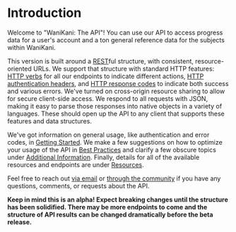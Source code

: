 # Introduction

Welcome to <span title="Version 2: The Separating">"WaniKani: The API"</span>! You can use our API to access progress data for a user's account and a ton general reference data for the subjects within WaniKani.

This version is built around a [REST](http://en.wikipedia.org/wiki/Representational_State_Transfer)ful structure, with consistent, resource-oriented URLs. We support that structure with standard HTTP features: [HTTP verbs](#) for all our endpoints to indicate different actions, [HTTP authentication headers](https://developer.mozilla.org/en-US/docs/Web/HTTP/Methods), and [HTTP response codes](https://developer.mozilla.org/en-US/docs/Web/HTTP/Status) to indicate both success and various errors. We've turned on cross-origin resource sharing to allow for secure client-side access. We respond to all requests with JSON, making it easy to parse those responses into native objects in a variety of languages. These should open up the API to any client that supports these features and data structures.

We've got information on general usage, like authentication and error codes, in [Getting Started](#getting-started). We make a few suggestions on how to optimize your usage of the API in [Best Practices](#best-practices) and clarify a few obscure topics under [Additional Information](#additional-information). Finally, details for all of the available resources and endpoints are under [Resources](#resources).

Feel free to reach out [via email](mailto:hello@wanikani.com) or [through the community](https://community.wanikani.com/) if you have any questions, comments, or requests about the API.

<aside class="warning">
  <strong>Keep in mind this is an alpha! Expect breaking changes until the structure has been solidified. There may be more endpoints to come and the structure of API results can be changed dramatically before the beta release.</strong>
</aside>


<!-- ## Roadmap

The following are planned to be implemented before exiting beta:

* Soft deletion field.
* API terms and conditions.
* Inclusion of asset content:
  * Vocabulary audio
  * Sentences
  * Radical SVG and PNG
* JSON authentication endpoint for better extraction of API key.
* Move API v2 to subdomain api.wanikani.com/v2. -->
